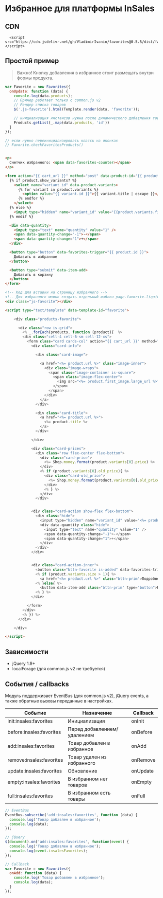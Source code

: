 # Избранное для платформы InSales

## CDN

```
  <script src="https://cdn.jsdelivr.net/gh/VladimirIvanin/favorites@0.5.5/dist/favorites.js"></script>
```


## Простой пример

> Важно! Кнопку добавления в избранное стоит размещать внутри формы продукта.

```js
var Favorite = new Favorites({
  onUpdate: function (data) {
    console.log(data.products);
    // Пример работает только с common.js v2
    // Рендер списка товаров
    $('.js-favorite').html(Template.render(data, 'favorite'));

    // инициализация инстансов нужна после динамического добавления товаров
    Products.getList(_.map(data.products, 'id'))
  }
});

// если нужно переинициализировать классы на иконках
// Favorite.checkFavoritesProducts()
```

```html

<p>
  Счетчик избранного: <span data-favorites-counter></span>
</p>

<form action="{{ cart_url }}" method="post" data-product-id="{{ product.id }}">
  {% if product.show_variants? %}
    <select name="variant_id" data-product-variants>
      {% for variant in product.variants %}
        <option value="{{ variant.id }}">{{ variant.title | escape }}</option>
      {% endfor %}
    </select>
  {% else %}
    <input type="hidden" name="variant_id" value="{{product.variants.first.id}}" >
  {% endif %}

  <div data-quantity>
    <input type="text" name="quantity" value="1" />
    <span data-quantity-change="-1">-</span>
    <span data-quantity-change="1">+</span>
  </div>

  <button type="button" data-favorites-trigger="{{ product.id }}">
    Добавить в избранное
  </button>

  <button type="submit" data-item-add>
    Добавить в корзину
  </button>
</form>
```

```html
<!-- Код для вставки на страницу избранного -->
<!-- Для избранного можно создать отдельный шаблон page.favorite.liquid -->
<div class="js-favorite"></div>

<script type="text/template" data-template-id="favorite">

    <div class="products-favorite">

      <div class="row is-grid">
        <% _.forEach(products, function (product){  %>
        <div class="cell-4 cell-6-sm cell-12-xs">
          <form class="card cards-col" action="{{ cart_url }}" method="post" data-product-id="<%= product.id %>">
            <div class="card-info">

              <div class="card-image">

                <a href="<%= product.url %>" class="image-inner">
                  <div class="image-wraps">
                    <span class="image-container is-square">
                      <span class="image-flex-center">
                        <img src="<%= product.first_image.large_url %>">
                      </span>
                    </span>
                  </div>
                </a>
              </div>

              <div class="card-title">
                <a href="<%= product.url %>">
                  <%= product.title %>
                </a>
              </div>

            </div>

            <div class="card-prices">
              <div class="row flex-center flex-bottom">
                <div class="card-price">
                  <%= Shop.money.format(product.variants[0].price) %>
                </div>
                <% if (product.variants[0].old_price){ %>
                  <div class="card-old_price">
                    <%= Shop.money.format(product.variants[0].old_price) %>
                  </div>
                  <% } %>
                </div>
              </div>


            <div class="card-action show-flex flex-bottom">
              <div class="hide">
                <input type="hidden" name="variant_id" value="<%= product.variants[0].id %>" >
                <div data-quantity class="hide">
                  <input type="text" name="quantity" value="1" />
                  <span data-quantity-change="-1">-</span>
                  <span data-quantity-change="1">+</span>
                </div>
              </div>
            </div>


            <div class="card-action-inner">
              <button class="bttn-favorite is-added" data-favorites-trigger="<%= product.id %>"></button>
              <% if (product.variants.size > 1){ %>
                <a href="<%= product.url %>" class="bttn-prim">Подробнее</a>
              <% }else{ %>
                <button data-item-add class="bttn-prim" type="button">В корзину</button>
              <% } %>
            </div>

          </form>
        </div>
        <% }) %>
      </div>

    </div>

</script>
```


## Зависимости

- jQuery 1.9+
- localForage (для common.js v2 не требуется)

## События / callbacks

Модуль поддерживает EventBus (для common.js v2), jQuery events, а также обратные вызовы переданные в настройках.

| Событие                  | Назначение                      | Callback |
|--------------------------|---------------------------------|----------|
| init:insales:favorites   | Инициализация                   | onInit   |
| before:insales:favorites | Перед добавлением/удалением     | onBefore |
| add:insales:favorites    | Товар добавлен в избранное      | onAdd    |
| remove:insales:favorites | Товар удален из избранного      | onRemove |
| update:insales:favorites | Обновление                      | onUpdate |
| empty:insales:favorites  | В избранном нет товаров | onEmpty  |
| full:insales:favorites | В избранном есть товары         | onFull |

```js
// EventBus
EventBus.subscribe('add:insales:favorites', function (data) {
  console.log('Товар добавлен в избранное');
  console.log(data);
});

// jQuery
$(document).on('add:insales:favorites', function(event) {
  console.log('Товар добавлен в избранное');
  console.log(event.insalesFavorites);
});

// Callback
var Favorite = new Favorites({
  onAdd: function (data) {
    console.log('Товар добавлен в избранное');
    console.log(data);
  }
});
```
